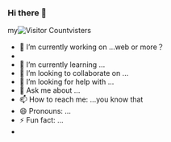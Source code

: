 ### Hi there 👋
my![Visitor Count](https://profile-counter.glitch.me/taka250/count.svg)visters

- 🔭 I’m currently working on ...web or more？
- 
- 🌱 I’m currently learning ...
- 👯 I’m looking to collaborate on ...
- 🤔 I’m looking for help with ...
- 💬 Ask me about ...
- 📫 How to reach me: ...you know that
- 😄 Pronouns: ...
- ⚡ Fun fact: ...
-
